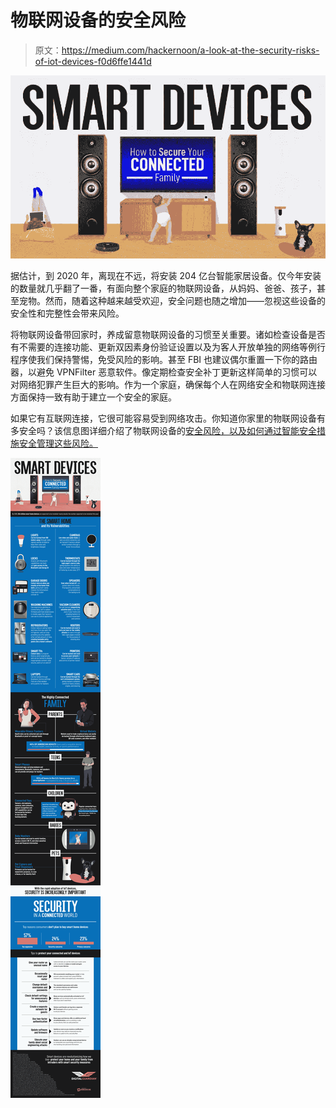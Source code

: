 # 物联网设备的安全风险

> 原文：<https://medium.com/hackernoon/a-look-at-the-security-risks-of-iot-devices-f0d6ffe1441d>

![](img/3d245fbd0a086a27e209a74fc479fd91.png)

据估计，到 2020 年，离现在不远，将安装 204 亿台智能家居设备。仅今年安装的数量就几乎翻了一番，有面向整个家庭的物联网设备，从妈妈、爸爸、孩子，甚至宠物。然而，随着这种越来越受欢迎，安全问题也随之增加——忽视这些设备的安全性和完整性会带来风险。

将物联网设备带回家时，养成留意物联网设备的习惯至关重要。诸如检查设备是否有不需要的连接功能、更新双因素身份验证设置以及为客人开放单独的网络等例行程序使我们保持警惕，免受风险的影响。甚至 FBI 也建议偶尔重置一下你的路由器，以避免 VPNFilter 恶意软件。像定期检查安全补丁更新这样简单的习惯可以对网络犯罪产生巨大的影响。作为一个家庭，确保每个人在网络安全和物联网连接方面保持一致有助于建立一个安全的家庭。

如果它有互联网连接，它很可能容易受到网络攻击。你知道你家里的物联网设备有多安全吗？该信息图详细介绍了物联网设备的[安全风险，以及如何通过智能安全措施安全管理这些风险。](https://digitalguardian.com/blog/smart-devices-how-secure-your-connected-family)

![](img/77061daae9e2c2a700e432ad67817c63.png)